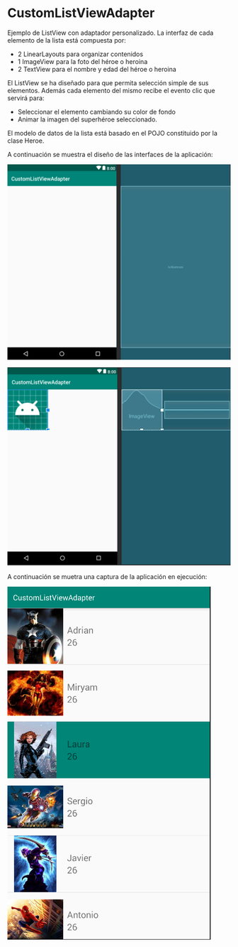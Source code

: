 # CustomListViewAdapter

Ejemplo de ListView con adaptador personalizado. La interfaz de cada elemento de la lista está compuesta por:
- 2 LinearLayouts para organizar contenidos
- 1 ImageView para la foto del héroe o heroina
- 2 TextView para el nombre y edad del héroe o heroina

El ListView se ha diseñado para que permita selección simple de sus elementos. Además cada elemento del mismo recibe el evento clic que servirá para:
- Seleccionar el elemento cambiando su color de fondo
- Animar la imagen del superhéroe seleccionado.

El modelo de datos de la lista está basado en el POJO constituido por la clase Heroe.

A continuación se muestra el diseño de las interfaces de la aplicación:

![Interfaz principal](https://raw.githubusercontent.com/pmdmdam2/CustomListViewAdapter/master/app/src/main/assets/clvw1.png)

![Interfaz de los item de la lista](https://raw.githubusercontent.com/pmdmdam2/CustomListViewAdapter/master/app/src/main/assets/clvw2.png)

A continuación se muetra una captura de la aplicación en ejecución:

![Aplicación en ejecución](https://raw.githubusercontent.com/pmdmdam2/CustomListViewAdapter/master/app/src/main/assets/clvw3.png)
